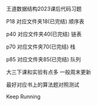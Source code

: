 王道数据结构2023课后代码习题

P18 对应文件夹18(已完结)  顺序表


p40 对应文件夹40(已完结)  链表


p70 对应文件夹70(已完结)  栈


p85 对应文件夹85(已完结)  队列


大三下课和实验有点多 一般周末更新

最好对应书上的算法题对照测试

Keep Running